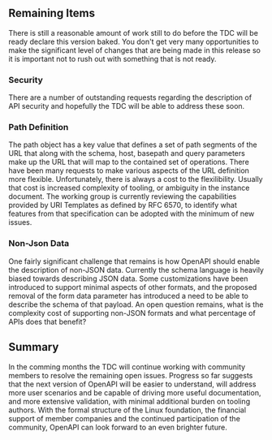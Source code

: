 
## Remaining Items
There is still a reasonable amount of work still to do before the TDC will be ready declare this version baked.  You don't get very many opportunities to make the significant level of changes that are being made in this release so it is important not to rush out with something that is not ready. 

### Security
There are a number of outstanding requests regarding the description of API security and hopefully the TDC will be able to address these soon.

### Path Definition
The path object has a key value that defines a set of path segments of the URL that along with the schema, host, basepath and query parameters make up the URL that will map to the contained set of operations. There have been many requests to make various aspects of the URL definition more flexible.  Unfortunately, there is always a cost to the flexilibility.  Usually that cost is increased complexity of tooling, or ambiguity in the instance document.  The working group is currently reviewing the capabilities provided by URI Templates as defined by RFC 6570, to identify what features from that specification can be adopted with the minimum of new issues.  

### Non-Json Data
One fairly significant challenge that remains is how OpenAPI should enable the description of non-JSON data.  Currently the schema language is heavily biased towards describing JSON data.  Some customizations have been introduced to support minimal aspects of other formats, and the proposed removal of the form data parameter has introduced a need to be able to describe the schema of that payload. An open question remains, what is the complexity cost of supporting non-JSON formats and what percentage of APIs does that benefit?     

## Summary 
In the comming months the TDC will continue working with community members to resolve the remaining open issues.  Progress so far suggests that the next version of OpenAPI will be easier to understand, will address more user scenarios and be capable of driving more useful documentation, and more extensive validation, with minimal additional burden on tooling authors. With the formal structure of the Linux foundation, the financial support of member companies and the continued participation of the community, OpenAPI can look forward to an even brighter future.

